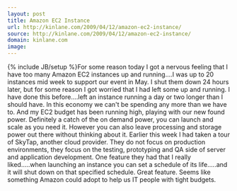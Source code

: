 ```yaml
---
layout: post
title: Amazon EC2 Instance
url: http://kinlane.com/2009/04/12/amazon-ec2-instance/
source: http://kinlane.com/2009/04/12/amazon-ec2-instance/
domain: kinlane.com
image: 
---
```

{% include JB/setup %}For some reason today I got a nervous feeling that I have too many Amazon EC2 instances up and running....I was up to 20 instances mid week to support our event in May. I shut them down 24 hours later, but for some reason I got worried that I had left some up and running. I have done this before....left an instance running a day or two longer than I should have. In this economy we can't be spending any more than we have to. And my EC2 budget has been running high, playing with our new found power. Definitely a catch of the on demand power, you can launch and scale as you need it. However you can also leave processing and storage power out there without thinking about it. Earlier this week I had taken a tour of SkyTap, another cloud provider. They do not focus on production environments, they focus on the testing, prototyping and QA side of server and application development. One feature they had that I really liked.....when launching an instance you can set a schedule of its life.....and it will shut down on that specified schedule. Great feature. Seems like something Amazon could adopt to help us IT people with tight budgets.